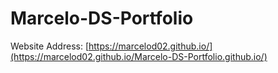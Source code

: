# Marcelo-DS-Portfolio
Website Address: [https://marcelod02.github.io/](https://marcelod02.github.io/Marcelo-DS-Portfolio.github.io/)
